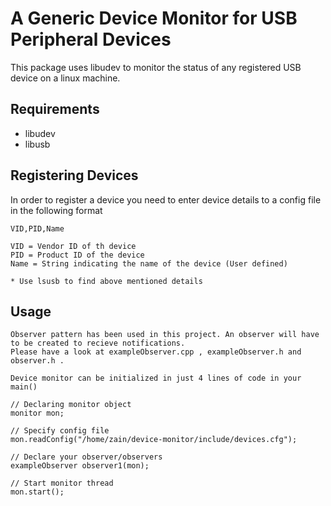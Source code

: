 
# A Generic Device Monitor for USB Peripheral Devices

This package uses libudev to monitor the status of any registered USB device on a linux machine. 

## Requirements

- libudev  
- libusb

## Registering Devices
In order to register a device you need to enter device details to a config file in the following format

```
VID,PID,Name

VID = Vendor ID of th device
PID = Product ID of the device
Name = String indicating the name of the device (User defined)

* Use lsusb to find above mentioned details
```


## Usage

```
Observer pattern has been used in this project. An observer will have to be created to recieve notifications.
Please have a look at exampleObserver.cpp , exampleObserver.h and observer.h .

Device monitor can be initialized in just 4 lines of code in your main()

// Declaring monitor object
monitor mon;

// Specify config file
mon.readConfig("/home/zain/device-monitor/include/devices.cfg");

// Declare your observer/observers
exampleObserver observer1(mon);

// Start monitor thread
mon.start();

```
